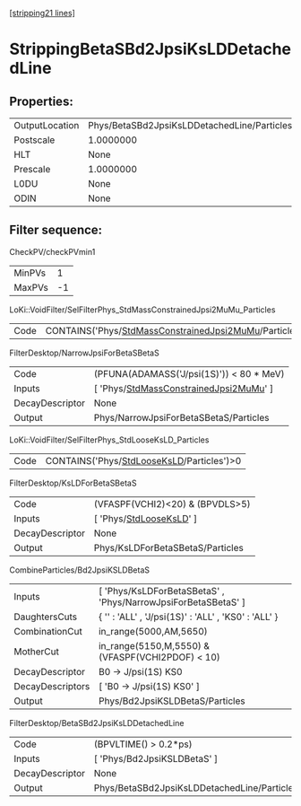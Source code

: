 [[stripping21 lines]](./stripping21-index)

# StrippingBetaSBd2JpsiKsLDDetachedLine

## Properties:

|                |                                             |
|----------------|---------------------------------------------|
| OutputLocation | Phys/BetaSBd2JpsiKsLDDetachedLine/Particles |
| Postscale      | 1.0000000                                   |
| HLT            | None                                        |
| Prescale       | 1.0000000                                   |
| L0DU           | None                                        |
| ODIN           | None                                        |

## Filter sequence:

CheckPV/checkPVmin1

|        |     |
|--------|-----|
| MinPVs | 1   |
| MaxPVs | -1  |

LoKi::VoidFilter/SelFilterPhys_StdMassConstrainedJpsi2MuMu_Particles

|      |                                                                                                                        |
|------|------------------------------------------------------------------------------------------------------------------------|
| Code | CONTAINS('Phys/[StdMassConstrainedJpsi2MuMu](./stripping21-commonparticles-stdmassconstrainedjpsi2mumu)/Particles')\>0 |

FilterDesktop/NarrowJpsiForBetaSBetaS

|                 |                                                                                                       |
|-----------------|-------------------------------------------------------------------------------------------------------|
| Code            | (PFUNA(ADAMASS('J/psi(1S)')) \< 80 \* MeV)                                                            |
| Inputs          | [ 'Phys/[StdMassConstrainedJpsi2MuMu](./stripping21-commonparticles-stdmassconstrainedjpsi2mumu)' ] |
| DecayDescriptor | None                                                                                                  |
| Output          | Phys/NarrowJpsiForBetaSBetaS/Particles                                                                |

LoKi::VoidFilter/SelFilterPhys_StdLooseKsLD_Particles

|      |                                                                                          |
|------|------------------------------------------------------------------------------------------|
| Code | CONTAINS('Phys/[StdLooseKsLD](./stripping21-commonparticles-stdlooseksld)/Particles')\>0 |

FilterDesktop/KsLDForBetaSBetaS

|                 |                                                                         |
|-----------------|-------------------------------------------------------------------------|
| Code            | (VFASPF(VCHI2)\<20) & (BPVDLS\>5)                                       |
| Inputs          | [ 'Phys/[StdLooseKsLD](./stripping21-commonparticles-stdlooseksld)' ] |
| DecayDescriptor | None                                                                    |
| Output          | Phys/KsLDForBetaSBetaS/Particles                                        |

CombineParticles/Bd2JpsiKSLDBetaS

|                  |                                                                 |
|------------------|-----------------------------------------------------------------|
| Inputs           | [ 'Phys/KsLDForBetaSBetaS' , 'Phys/NarrowJpsiForBetaSBetaS' ] |
| DaughtersCuts    | { '' : 'ALL' , 'J/psi(1S)' : 'ALL' , 'KS0' : 'ALL' }            |
| CombinationCut   | in_range(5000,AM,5650)                                          |
| MotherCut        | in_range(5150,M,5550) & (VFASPF(VCHI2PDOF) \< 10)               |
| DecayDescriptor  | B0 -\> J/psi(1S) KS0                                            |
| DecayDescriptors | [ 'B0 -\> J/psi(1S) KS0' ]                                    |
| Output           | Phys/Bd2JpsiKSLDBetaS/Particles                                 |

FilterDesktop/BetaSBd2JpsiKsLDDetachedLine

|                 |                                             |
|-----------------|---------------------------------------------|
| Code            | (BPVLTIME() \> 0.2\*ps)                     |
| Inputs          | [ 'Phys/Bd2JpsiKSLDBetaS' ]               |
| DecayDescriptor | None                                        |
| Output          | Phys/BetaSBd2JpsiKsLDDetachedLine/Particles |

